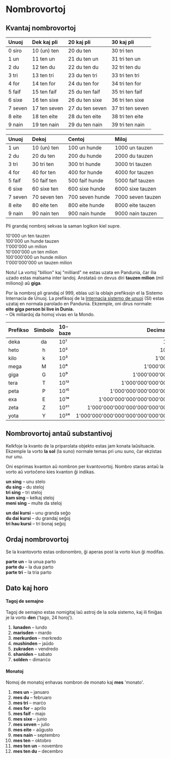 # Nombrovortoj

## Kvantaj nombrovortoj

| Unuoj        | Dek kaj pli    | 20 kaj pli       | 30 kaj pli         |
|:-------------|:---------------|:-----------------|:-------------------|
| 0 siro       | 10 (un) ten    | 20 du ten        | 30 tri ten         |
| 1 un         | 11 ten un      | 21 du ten un     | 31 tri ten un      |
| 2 du         | 12 ten du      | 22 du ten du     | 32 tri ten du      |
| 3 tri        | 13 ten tri     | 23 du ten tri    | 33 tri ten tri     |
| 4 for        | 14 ten for     | 24 du ten for    | 34 tri ten for     |
| 5 faif       | 15 ten faif    | 25 du ten faif   | 35 tri ten faif    |
| 6 sixe       | 16 ten sixe    | 26 du ten sixe   | 36 tri ten sixe    |
| 7 seven      | 17 ten seven   | 27 du ten seven  | 37 tri ten seven   |
| 8 eite       | 18 ten eite    | 28 du ten eite   | 38 tri ten eite    |
| 9 nain       | 19 ten nain    | 29 du ten nain   | 39 tri ten nain    |

| Unuoj        | Dekoj          | Centoj           | Miloj              |
|:-------------|:---------------|:-----------------|:-------------------|
| 1 un         | 10 (un) ten    | 100 un hunde     | 1000 un tauzen     |
| 2 du         | 20 du ten      | 200 du hunde     | 2000 du tauzen     |
| 3 tri        | 30 tri ten     | 300 tri hunde    | 3000 tri tauzen    |
| 4 for        | 40 for ten     | 400 for hunde    | 4000 for tauzen    |
| 5 faif       | 50 faif ten    | 500 faif hunde   | 5000 faif tauzen   |
| 6 sixe       | 60 sixe ten    | 600 sixe hunde   | 6000 sixe tauzen   |
| 7 seven      | 70 seven ten   | 700 seven hunde  | 7000 seven tauzen  |
| 8 eite       | 80 eite ten    | 800 eite hunde   | 8000 eite tauzen   |
| 9 nain       | 90 nain ten    | 900 nain hunde   | 9000 nain tauzen   |

Pli grandaj nombroj sekvas la saman logikon kiel supre.

10'000 un ten tauzen  
100'000 un hunde tauzen  
1'000'000 un milion  
10'000'000 un ten milion  
100'000'000 un hunde milion  
1'000'000'000 un tauzen milion  

Notu! La vortoj "billion" kaj "milliard" ne estas uzata en Pandunia,
ĉar ilia uzado estas malsama inter landoj.
Anstataŭ on devus diri **tauzen milion** (mil milionoj) aŭ **giga**.

Por la nombroj pli grandaj ol 999, eblas uzi la oblajn prefiksojn el la Sistemo Internacia de Unuoj.
La prefiksoj de la [Internacia sistemo de unuoj](https://eo.wikipedia.org/wiki/Internacia_sistemo_de_unuoj)
(SI) estas uzataj en normala parolado en Pandunia.
Ekzemple, oni dirus normale:  
**eite giga person bi live in Dunia.**  
– Ok miliardoj da homoj vivas en la Mondo.

|Prefikso  |Simbolo  |10-baze  | Decimale                          |
|:---------|:-------:|:--------|----------------------------------:|
| deka     | da      | 10¹     |                                10 |
| heto     | h       | 10²     |                               100 |
| kilo     | k       | 10³     |                             1'000 |
| mega     | M       | 10⁶     |                         1'000'000 |
| giga     | G       | 10⁹     |                     1'000'000'000 |
| tera     | T       | 10¹²    |                 1'000'000'000'000 |
| peta     | P       | 10¹⁵    |             1'000'000'000'000'000 |
| exa      | E       | 10¹⁸    |         1'000'000'000'000'000'000 |
| zeta     | Z       | 10²¹    |     1'000'000'000'000'000'000'000 |
| yota     | Y       | 10²⁴    | 1'000'000'000'000'000'000'000'000 |

## Nombrovortoj antaŭ substantivoj

Kelkfoje la kvanto de la priparolata objekto estas jam konata laŭsituacie.
Ekzemple la vorto **la sol** (la suno) normale temas pri unu suno, ĉar ekzistas nur unu.

Oni esprimas kvanton aŭ nombron per kvantovortoj.
Nombro staras antaŭ la vorto aŭ vortoĉeno kies kvanton ĝi indikas.

**un sing**
– unu stelo  
**du sing**
– du steloj  
**tri sing**
– tri steloj  
**kam sing**
– kelkaj steloj  
**meni sing**
– multe da steloj

**un dai kursi**
– unu granda seĝo  
**du dai kursi**
– du grandaj seĝoj  
**tri hau kursi**
– tri bonaj seĝoj


## Ordaj nombrovortoj

Se la kvantovorto estas ordonombro, ĝi aperas post la vorto kiun ĝi modifas.

**parte un**
– la unua parto  
**parte du**
– la dua parto  
**parte tri**
– la tria parto  

## Dato kaj horo

#### Tagoj de semajno

Tagoj de semajno estas nomigitaj laŭ astroj de la sola sistemo, kaj ili finiĝas je la vorto
**den**
('tago, 24 horoj').

1. **lunaden**
   – lundo
2. **marisden**
   – mardo
3. **merkurden**
   – merkredo
4. **mushinden**
   – jaŭdo
5. **zukraden**
   – vendredo
6. **shaniden**
   – sabato
7. **solden**
   – dimanćo

#### Monatoj

Nomoj de monatoj enhavas nombron de monato kaj
**mes**
'monato'.

1. **mes un**
   – januaro
2. **mes du**
   – februaro
3. **mes tri**
   – marćo
4. **mes for**
  – aprilo
5. **mes faif**
  – majo
6. **mes sixe**
  – junio
7. **mes seven**
  – julio
8. **mes eite**
  – aŭgusto
9. **mes nain**
  – septembro
10. **mes ten**
  – oktobro
11. **mes ten un**
  – novembro
12. **mes ten du**
  – decembro

